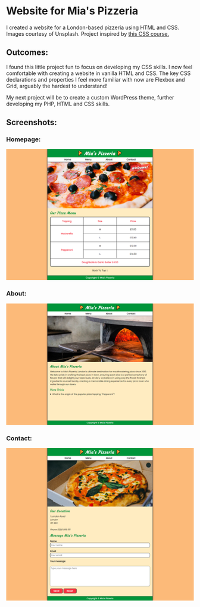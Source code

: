 # Website for Mia's Pizzeria

I created a website for a London-based pizzeria using HTML and CSS. Images courtesy of Unsplash. Project inspired by [this CSS course.](https://www.youtube.com/watch?v=n4R2E7O-Ngo)

## Outcomes:

I found this little project fun to focus on developing my CSS skills. I now feel comfortable with creating a website in vanilla HTML and CSS. The key CSS declarations and properties I feel more familiar with now are Flexbox and Grid, arguably the hardest to understand!

My next project will be to create a custom WordPress theme, further developing my PHP, HTML and CSS skills.

## Screenshots:

### Homepage:
![Homepage screenshot](screenshots/home.png)

### About:
![About page screenshot](screenshots/about.png)

### Contact:
![Contact page screenshot](screenshots/contact.png)
